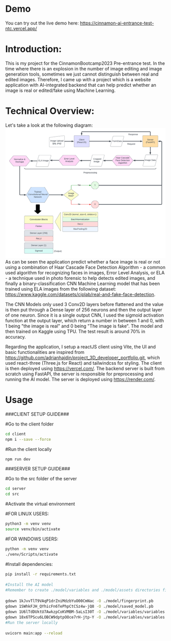 # Demo

You can try out the live demo here: https://cinnamon-ai-entrance-test-ntc.vercel.app/

# Introduction:

This is my project for the CinnamonBootcamp2023 Pre-entrance test.
In the time where there is an explosion in the number of image editing and image generation tools, sometimes we just cannot distinguish between real and edited images.
Therefore, I came up with a project which is a website application with AI-integrated backend that can help predict whether an image is real or edited/fake using Machine Learning.

# Technical Overview:

Let's take a look at the following diagram:
![Diagram](diagram.png)
As can be seen the application predict whether a face image is real or not using a combination of Haar Cascade Face Detection Algorithm - a common used algorithm for recognizing faces in images, Error Level Analysis, or ELA - a technique used in photo forensic to help detects edited images, and finally a binary-classification CNN Machine Learning model that has been trained using ELA images from the following dataset: https://www.kaggle.com/datasets/ciplab/real-and-fake-face-detection.

The CNN Models only used 3 Conv2D layers before flattened and the value is then put through a Dense layer of 256 neurons and then the output layer of one neuron. Since it is a single output CNN, I used the sigmoid activation function at the output layer, which return a number in between 1 and 0, with 1 being "the image is real" and 0 being "The image is fake". The model and then trained on Kaggle using TPU. The test result is around 70% in accuracy.

Regarding the application, I setup a reactJS client using Vite, the UI and basic functionalities are inspired from https://github.com/adrianhajdin/project_3D_developer_portfolio.git, which used react-three (Three.js for React) and tailwindcss for styling. The client is then deployed using https://vercel.com/. The backend server is built from scratch using FastAPI, the server is responsible for preprocessing and running the AI model. The server is deployed using https://render.com/.

# Usage

###CLIENT SETUP GUIDE###

#Go to the client folder
```sh
cd client
npm i --save --force
```

#Run the client locally

```sh
npm run dev
```
###SERVER SETUP GUIDE###

#Go to the src folder of the server

```sh
cd server
cd src
```

#Activate the virtual environment

#FOR LINUX USERS:

```sh
python3 -m venv venv
source venv/bin/activate
```
#FOR WINDOWS USERS:

```sh
python -m venv venv
./venv/Scripts/activate
```
#Install dependencies:

```sh
pip install -r requirements.txt

#Install the AI model
#Remember to create ./model/variables and ./model/assets directories first!

gdown 1kJvvTlT9VAqP1drZniMdzbYuO00CmNac -O ./model/fingerprint.pb
gdown 1SWhkFJH_QYhicFn6TePhpCtCSz4w-jQ8 -O ./model/saved_model.pb
gdown 1U6lTdDUktU7AwkzpCoKVMBM-5aLsI30T -O ./model/variables/variables.data-00000-of-00001
gdown 18x6TPScu6LOBCW9dptpOOce7rH-jtp-Y -O ./model/variables/variables.index
#Run the server locally

uvicorn main:app --reload
```
